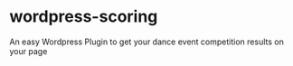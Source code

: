 # wordpress-scoring
An easy Wordpress Plugin to get your dance event competition results on your page
